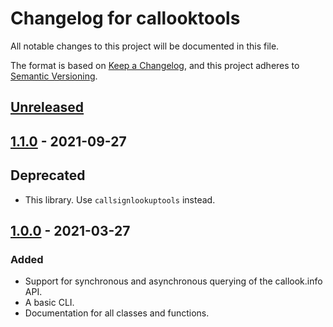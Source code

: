 # Changelog for callooktools
All notable changes to this project will be documented in this file.

The format is based on [Keep a Changelog](https://keepachangelog.com/en/1.0.0/),
and this project adheres to [Semantic Versioning](https://semver.org/spec/v2.0.0.html).


## [Unreleased]


## [1.1.0] - 2021-09-27
## Deprecated
- This library. Use `callsignlookuptools` instead.


## [1.0.0] - 2021-03-27
### Added
- Support for synchronous and asynchronous querying of the callook.info API.
- A basic CLI.
- Documentation for all classes and functions.


[Unreleased]: https://github.com/miaowware/callooktools/compare/1.1.0...HEAD
[1.1.0]: https://github.com/miaowware/callooktools/releases/tag/1.1.0
[1.0.0]: https://github.com/miaowware/callooktools/releases/tag/1.0.0

